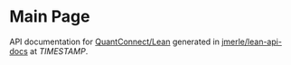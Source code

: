 # Main Page

API documentation for <a href="https://github.com/QuantConnect/Lean" target="_blank">QuantConnect/Lean</a> generated in <a href="https://github.com/jmerle/lean-api-docs" target="_blank">jmerle/lean-api-docs</a> at $TIMESTAMP$.
